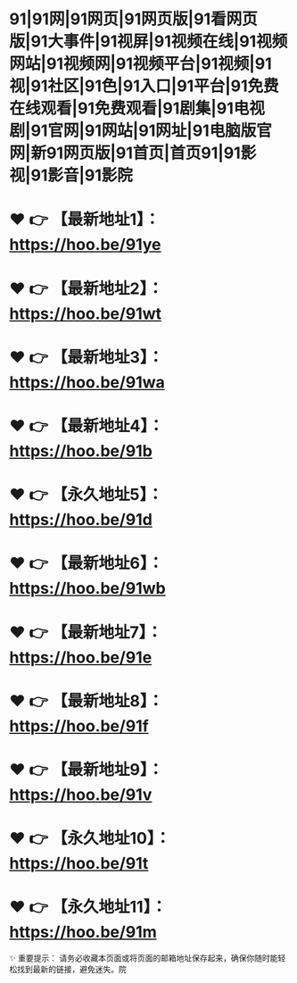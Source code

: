 # 91|91网|91网页|91网页版|91看网页版|91大事件|91视屏|91视频在线|91视频网站|91视频网|91视频平台|91视频|91视|91社区|91色|91入口|91平台|91免费在线观看|91免费观看|91剧集|91电视剧|91官网|91网站|91网址|91电脑版官网|新91网页版|91首页|首页91|91影视|91影音|91影院


# ❤️ 👉 【最新地址1】：https://hoo.be/91ye

# ❤️ 👉 【最新地址2】：https://hoo.be/91wt

# ❤️ 👉 【最新地址3】：https://hoo.be/91wa

# ❤️ 👉 【最新地址4】：https://hoo.be/91b

# ❤️ 👉 【永久地址5】：https://hoo.be/91d

# ❤️ 👉 【最新地址6】：https://hoo.be/91wb

# ❤️ 👉 【最新地址7】：https://hoo.be/91e

# ❤️ 👉 【最新地址8】：https://hoo.be/91f

# ❤️ 👉 【最新地址9】：https://hoo.be/91v

# ❤️ 👉 【永久地址10】：https://hoo.be/91t

# ❤️ 👉 【永久地址11】：https://hoo.be/91m


✨ 重要提示： 请务必收藏本页面或将页面的邮箱地址保存起来，确保你随时能轻松找到最新的链接，避免迷失。院
